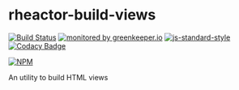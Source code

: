 # rheactor-build-views

[![Build Status](https://travis-ci.org/RHeactor/build-views.svg?branch=master)](https://travis-ci.org/RHeactor/build-views)
[![monitored by greenkeeper.io](https://img.shields.io/badge/greenkeeper.io-monitored-brightgreen.svg)](http://greenkeeper.io/) 
[![js-standard-style](https://img.shields.io/badge/code%20style-standard-brightgreen.svg)](http://standardjs.com/)
[![Codacy Badge](https://api.codacy.com/project/badge/Grade/b38002c67b8a499aa1e441e8395fb576)](https://www.codacy.com/app/coderbyheart/value-objects?utm_source=github.com&amp;utm_medium=referral&amp;utm_content=RHeactor/value-objects&amp;utm_campaign=Badge_Grade)

[![NPM](https://nodei.co/npm/rheactor-build-views.png?downloads=true&downloadRank=true&stars=true)](https://nodei.co/npm/rheactor-build-views/)

An utility to build HTML views
